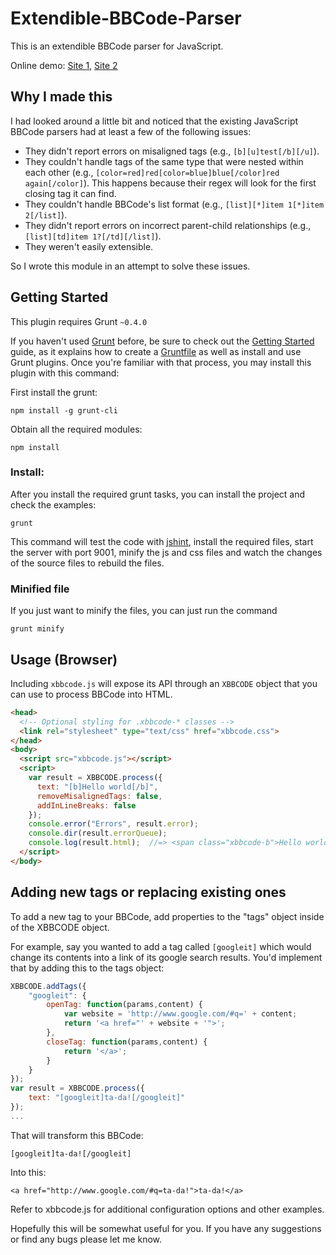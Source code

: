 # Extendible-BBCode-Parser

This is an extendible BBCode parser for JavaScript. 

Online demo: [Site 1](https://solodyagin.github.io/xbbcode/index.html), [Site 2](http://patorjk.com/bbcode-previewer/)

## Why I made this

I had looked around a little bit and noticed that the existing JavaScript BBCode parsers 
had at least a few of the following issues:

- They didn't report errors on misaligned tags (e.g., `[b][u]test[/b][/u]`).
- They couldn't handle tags of the same type that were nested within each other (e.g., 
  `[color=red]red[color=blue]blue[/color]red again[/color]`). This happens because their 
  regex will look for the first closing tag it can find.
- They couldn't handle BBCode's list format (e.g., `[list][*]item 1[*]item 2[/list]`).
- They didn't report errors on incorrect parent-child relationships (e.g., 
  `[list][td]item 1?[/td][/list]`).
- They weren't easily extensible.

So I wrote this module in an attempt to solve these issues.

## Getting Started
This plugin requires Grunt `~0.4.0`

If you haven't used [Grunt](http://gruntjs.com/) before, be sure to check out the [Getting Started](http://gruntjs.com/getting-started) guide, as it explains how to create a [Gruntfile](http://gruntjs.com/sample-gruntfile) as well as install and use Grunt plugins. Once you're familiar with that process, you may install this plugin with this command:

First install the grunt:
```shell
npm install -g grunt-cli
```

Obtain all the required modules:
```shell
npm install
```

### Install:
After you install the required grunt tasks, you can install the project and check the examples:

```shell
grunt
```
This command will test the code with [jshint](http://www.jshint.com/), install the required files, start the server with port 9001, minify the js and css files and watch the changes of the source files to rebuild the files.

### Minified file
If you just want to minify the files, you can just run the command
```
grunt minify
```

## Usage (Browser)

Including `xbbcode.js` will expose its API through an `XBBCODE` object that you can use to process BBCode into HTML.
```html
<head>
  <!-- Optional styling for .xbbcode-* classes -->
  <link rel="stylesheet" type="text/css" href="xbbcode.css">
</head>
<body>
  <script src="xbbcode.js"></script>
  <script>
    var result = XBBCODE.process({
      text: "[b]Hello world[/b]",
      removeMisalignedTags: false,
      addInLineBreaks: false
    });
    console.error("Errors", result.error);
    console.dir(result.errorQueue);
    console.log(result.html);  //=> <span class="xbbcode-b">Hello world</span>
  </script>
</body>
```
## Adding new tags or replacing existing ones

To add a new tag to your BBCode, add properties to the "tags" object inside of the XBBCODE 
object. 

For example, say you wanted to add a tag called `[googleit]` which would change its 
contents into a link of its google search results. You'd implement that by adding this to 
the tags object:
```js
XBBCODE.addTags({
    "googleit": {
        openTag: function(params,content) {
            var website = 'http://www.google.com/#q=' + content;
            return '<a href="' + website + '">';
        },
        closeTag: function(params,content) {
            return '</a>';
        }
    }
});
var result = XBBCODE.process({
    text: "[googleit]ta-da![/googleit]"
});
...
```
That will transform this BBCode:

    [googleit]ta-da![/googleit]
    
Into this: 

    <a href="http://www.google.com/#q=ta-da!">ta-da!</a>
    
Refer to xbbcode.js for additional configuration options and other examples.

Hopefully this will be somewhat useful for you. If you have any suggestions or find any 
bugs please let me know.
